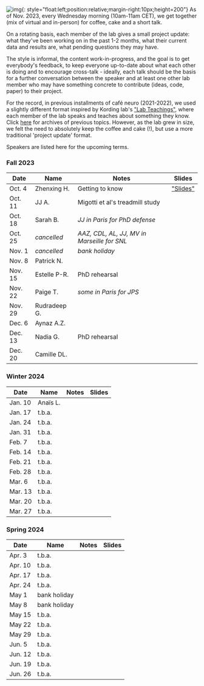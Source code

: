 <!-- <img style='float:left;position: relative; margin-right: 10px; ' height='200' src='/images/post/cafe_neuro/Caffè_Neuro.jpg'>  -->
![img](images/post/cafe_neuro/Caffè_Neuro.jpg){: style="float:left;position:relative;margin-right:10px;height=200"}
As of Nov. 2023, every Wednesday morning (10am-11am CET), we get together (mix of virtual and in-person) for coffee, cake and a short talk. 

On a rotating basis, each member of the lab gives a small project update: what they've been working on in the past 1-2 months, what their current data and results are, what pending questions they may have. 

The style is informal, the content work-in-progress, and the goal is to get everybody's feedback, to keep everyone up-to-date about what each other is doing and to encourage cross-talk - ideally, each talk should be the basis for a further conversation between the speaker and at least one other lab member who may have something concrete to contribute (ideas, code, paper) to their project.  

For the record, in previous installments of café neuro (2021-2022), we used a slightly different format inspired by Kording lab's ["Lab Teachings"](http://kordinglab.com/2021/01/01/upcoming-lab-teaching.html), where each member of the lab speaks and teaches about something they know. Click [here](2022/11/09/Archive_cafe_neuro.html) for archives of previous topics. However, as the lab grew in size, we felt the need to absolutely keep the coffee and cake (!), but use a more traditional 'project update' format.  

Speakers are listed here for the upcoming terms. 

### Fall 2023

| Date | Name | Notes | Slides |
|------|------|-------|-------|  
| Oct. 4 | Zhenxing H. | Getting to know | ["Slides"](https://github.com/neuro-team-femto/neuro-team-femto.github.io/blob/main/documents/cafe_neuro/2023_10_04_Zhenxing.pdf)|
| Oct. 11 | JJ A. | Migotti et al's treadmill study | |
| Oct. 18 | Sarah B. | _JJ in Paris for PhD defense_ | |
| Oct. 25 | _cancelled_ | _AAZ, CDL, AL, JJ, MV in Marseille for SNL_ | |
| Nov. 1 | _cancelled_ | _bank holiday_ | |
| Nov. 8 | Patrick N. | | |
| Nov. 15 | Estelle P-R. | PhD rehearsal | |
| Nov. 22 | Paige T. | _some in Paris for JPS_ | |
| Nov. 29 | Rudradeep G. | | |
| Dec. 6 | Aynaz A.Z. | | |
| Dec. 13 | Nadia G. | PhD rehearsal | |
| Dec. 20 | Camille DL. | | |


### Winter 2024

| Date | Name | Notes | Slides |
|------|------|-------|-------|  
| Jan. 10 | Anaïs L. | | |
| Jan. 17 | t.b.a. | | |
| Jan. 24 | t.b.a. | | |
| Jan. 31 | t.b.a. | | |
| Feb. 7 | t.b.a. | | |
| Feb. 14 | t.b.a. | | |
| Feb. 21 | t.b.a. | | |
| Feb. 28 | t.b.a. | | |
| Mar. 6 | t.b.a. | | |
| Mar. 13 | t.b.a. | | |
| Mar. 20 | t.b.a. | | |
| Mar. 27 | t.b.a. | | |


### Spring 2024

| Date | Name | Notes | Slides |
|------|------|-------|-------|  
| Apr. 3 | t.b.a. | | |
| Apr. 10 | t.b.a. | | |
| Apr. 17 | t.b.a. | | |
| Apr. 24 | t.b.a. | | |
| May 1 | bank holiday | | |
| May 8 | bank holiday | | |
| May 15 | t.b.a. | | |
| May 22 | t.b.a. | | |
| May 29 | t.b.a. | | |
| Jun. 5 | t.b.a. | | |
| Jun. 12 | t.b.a. | | |
| Jun. 19 | t.b.a. | | |
| Jun. 26 | t.b.a. | | |

